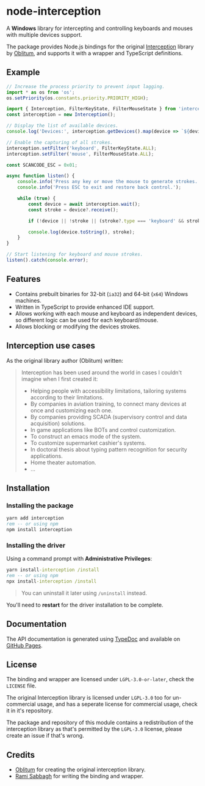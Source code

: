 
# node-interception

A **Windows** library for intercepting and controlling keyboards and mouses with multiple devices support.

The package provides Node.js bindings for the original [Interception](https://github.com/oblitum/Interception) library by [Oblitum](https://github.com/oblitum), and supports it with a wrapper and TypeScript definitions.

## Example

```ts
// Increase the process priority to prevent input lagging.
import * as os from 'os';
os.setPriority(os.constants.priority.PRIORITY_HIGH);

import { Interception, FilterKeyState, FilterMouseState } from 'interception';
const interception = new Interception();

// Display the list of available devices.
console.log('Devices:', interception.getDevices().map(device => `${device}`));

// Enable the capturing of all strokes.
interception.setFilter('keyboard', FilterKeyState.ALL);
interception.setFilter('mouse', FilterMouseState.ALL);

const SCANCODE_ESC = 0x01;

async function listen() {
    console.info('Press any key or move the mouse to generate strokes.');
    console.info('Press ESC to exit and restore back control.');

    while (true) {
        const device = await interception.wait();
        const stroke = device?.receive();

        if (!device || !stroke || (stroke?.type === 'keyboard' && stroke.code === SCANCODE_ESC)) break;

        console.log(device.toString(), stroke);
    }
}

// Start listening for keyboard and mouse strokes.
listen().catch(console.error);
```

## Features

- Contains prebuilt binaries for 32-bit (`ia32`) and 64-bit (`x64`) Windows machines.
- Written in TypeScript to provide enhanced IDE support.
- Allows working with each mouse and keyboard as independent devices, so different logic can be used for each keyboard/mouse.
- Allows blocking or modifying the devices strokes.

## Interception use cases

As the original library author (Oblitum) written:

> Interception has been used around the world in cases I couldn't imagine when I first created it:
>
> - Helping people with accessibility limitations, tailoring systems according to their limitations.
> - By companies in aviation training, to connect many devices at once and customizing each one.
> - By companies providing SCADA (supervisory control and data acquisition) solutions.
> - In game applications like BOTs and control customization.
> - To construct an emacs mode of the system.
> - To customize supermarket cashier's systems.
> - In doctoral thesis about typing pattern recognition for security applications.
> - Home theater automation.
> - ...

## Installation

### Installing the package

```cmd
yarn add interception
rem -- or using npm
npm install interception
```

### Installing the driver

Using a command prompt with **Administrative Privileges**:

```cmd
yarn install-interception /install
rem -- or using npm
npx install-interception /install
```

> You can uninstall it later using `/uninstall` instead.

You'll need to **restart** for the driver installation to be complete.

## Documentation

The API documentation is generated using [TypeDoc](https://typedoc.org/) and available on [GitHub Pages](https://rami-sabbagh.github.io/node-interception/).

## License

The binding and wrapper are licensed under `LGPL-3.0-or-later`, check the `LICENSE` file.

The original Interception library is licensed under `LGPL-3.0` too for un-commercial usage, and has a seperate license for commercial usage, check it in it's repository.

The package and repository of this module contains a redistribution of the interception library as that's permitted by the `LGPL-3.0` license, please create an issue if that's wrong.

## Credits

- [Oblitum](https://github.com/oblitum) for creating the original interception library.
- [Rami Sabbagh](https://github.com/Rami-Sabbagh) for writing the binding and wrapper.
